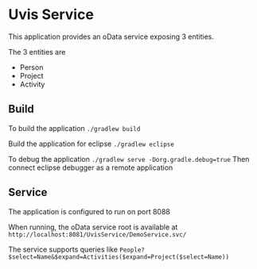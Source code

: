 # Uvis Service

This application provides an oData service exposing 3 entities.

The 3 entities are

* Person
* Project
* Activity

## Build

To build the application
`./gradlew build`

Build the application for eclipse
`./gradlew eclipse`

To debug the application
`./gradlew serve -Dorg.gradle.debug=true`
Then connect eclipse debugger as a remote application



## Service
The application is configured to run on port 8088

When running, the oData service root is available at 
`http://localhost:8081/UvisService/DemoService.svc/`

The service supports queries like
`People?$select=Name&$expand=Activities($expand=Project($select=Name))`
